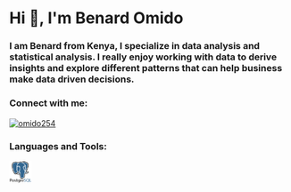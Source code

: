 <h1 align="left">Hi 👋, I'm Benard Omido</h1>
<h3 align="left">I am Benard from Kenya, I specialize in data analysis and statistical analysis. I really enjoy working with data to derive insights and explore different patterns that can help business make data driven decisions.</h>

<h3 align="left">Connect with me:</h3>
<p align="left">
<a href="https://twitter.com/omido254" target="blank"><img align="center" src="https://raw.githubusercontent.com/rahuldkjain/github-profile-readme-generator/master/src/images/icons/Social/twitter.svg" alt="omido254" height="30" width="40" /></a>
</p>

<h3 align="left">Languages and Tools:</h3>
<p align="left"> <a href="https://www.postgresql.org" target="_blank" rel="noreferrer"> <img src="https://raw.githubusercontent.com/devicons/devicon/master/icons/postgresql/postgresql-original-wordmark.svg" alt="postgresql" width="40" height="40"/> </a> </p>



